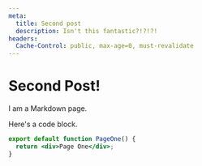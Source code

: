 ```yaml
---
meta:
  title: Second post
  description: Isn't this fantastic?!?!?!
headers:
  Cache-Control: public, max-age=0, must-revalidate
---
```


# Second Post!

I am a Markdown page.

Here's a code block.

```jsx
export default function PageOne() {
  return <div>Page One</div>;
}
```
